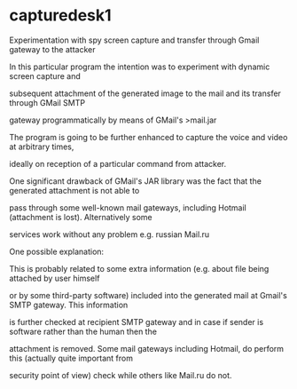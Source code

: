 capturedesk1
============

Experimentation with spy screen capture and transfer through Gmail gateway to the attacker

In this particular program the intention was to experiment with dynamic screen capture and 

subsequent attachment of the generated image to the mail and its transfer through GMail SMTP 

gateway programmatically by means of GMail's >mail.jar

The program is going to be further enhanced to capture the voice and video at arbitrary times, 

ideally on reception of a particular command from attacker.

One significant drawback of GMail's JAR library was the fact that the generated attachment is not able to

pass through some well-known mail gateways, including Hotmail (attachment is lost). Alternatively some 

services work without any problem e.g. russian Mail.ru

One possible explanation:

This is probably related to some extra information (e.g. about file being attached by user himself 

or by some third-party software) included into the generated mail at Gmail's SMTP gateway. This information 

is further checked at recipient SMTP gateway and in case if sender is software rather than the human then the

attachment is removed. Some mail gateways including Hotmail, do perform this (actually quite important from

security point of view) check while others like Mail.ru do not. 






